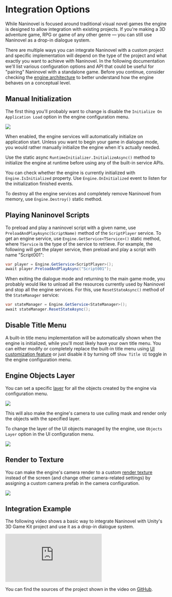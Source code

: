 # Integration Options
While Naninovel is focused around traditional visual novel games the engine is designed to allow integration with existing projects. If you're making a 3D adventure game, RPG or game of any other genre — you can still use Naninovel as a drop-in dialogue system. 

There are multiple ways you can integrate Naninovel with a custom project and specific implementation will depend on the type of the project and what exactly you want to achieve with Naninovel. In the following documentation we'll list various configuration options and API that could be useful for "pairing" Naninovel with a standalone game. Before you continue, consider checking the [engine architecture](/guide/engine-architecture.md) to better understand how the engine behaves on a conceptual level.

## Manual Initialization 
The first thing you'll probably want to change is disable the `Initialize On Application Load` option in the engine configuration menu.

![](https://i.gyazo.com/d7244a998f6fcaba8b440ba8bf527610.png)

When enabled, the engine services will automatically initialize on application start. Unless you want to begin your game in dialogue mode, you would rather manually initialize the engine when it's actually needed. 

Use the static async `RuntimeInitializer.InitializeAsync()` method to initialize the engine at runtime before using any of the built-in service APIs.

You can check whether the engine is currently initialized with `Engine.IsInitialized` property. Use `Engine.OnInitialized` event to listen for the initialization finished events.

To destroy all the engine services and completely remove Naninovel from memory, use `Engine.Destroy()` static method.

## Playing Naninovel Scripts
To preload and play a naninovel script with a given name, use `PreloadAndPlayAsync(ScriptName)` method of the `ScriptPlayer` service. To get an engine service, use `Engine.GetService<TService>()` static method, where `TService` is the type of the service to retrieve. For example, the following will get the player service, then preload and play a script with name "Script001":

```csharp
var player = Engine.GetService<ScriptPlayer>();
await player.PreloadAndPlayAsync("Script001");
```

When exiting the dialogue mode and returning to the main game mode, you probably would like to unload all the resources currently used by Naninovel and stop all the engine services. For this, use `ResetStateAsync()` method of the `StateManager` service:

```csharp
var stateManager = Engine.GetService<StateManager>();
await stateManager.ResetStateAsync();
```

## Disable Title Menu
A built-in title menu implementation will be automatically shown when the engine is initialized, while you'll most likely have your own title menu. You can either modify or completely replace the built-in title menu using [UI customization feature](/guide/ui-customization.md) or just disable it by turning off `Show Title UI` toggle in the engine configuration menu.

## Engine Objects Layer
You can set a specific [layer](https://docs.unity3d.com/Manual/Layers.html) for all the objects created by the engine via configuration menu.

![](https://i.gyazo.com/e0dc4b49fcc54b00c78e0114eb55827b.png)

This will also make the engine's camera to use culling mask and render only the objects with the specified layer.

To change the layer of the UI objects managed by the engine, use `Objects Layer` option in the UI configuration menu.

![](https://i.gyazo.com/d518a996d501aaa9c5b3f50f6c07fdbc.png)

## Render to Texture
You can make the engine's camera render to a custom [render texture](https://docs.unity3d.com/ScriptReference/RenderTexture.html) instead of the screen (and change other camera-related settings) by assigning a custom camera prefab in the camera configuration.

![](https://i.gyazo.com/f41858f82464a98150c9cb52a6b6222c.png)

## Integration Example
The following video shows a basic way to integrate Naninovel with Unity's 3D Game Kit project and use it as a drop-in dialogue system.

<div class="video-container">
    <iframe src="https://www.youtube-nocookie.com/embed/5h3-xnbyphk" frameborder="0" allow="accelerometer; autoplay; encrypted-media; gyroscope; picture-in-picture" allowfullscreen></iframe>
</div>

You can find the sources of the project shown in the video on [GitHub](https://github.com/Elringus/NaninovelIntegrationExample).

